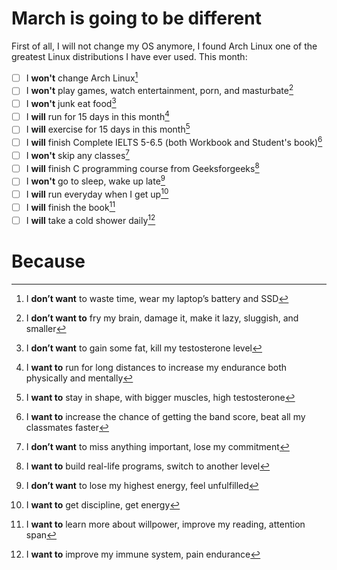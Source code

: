 # March is going to be different
First of all, I will not change my OS anymore, I found Arch Linux one of the greatest Linux distributions I have ever used. 
This month:
- [ ] I **won't** change Arch Linux[^1]
- [ ] I **won't** play games, watch entertainment,  porn,  and masturbate[^2]
- [ ] I **won't** junk eat food[^3]
- [ ] I **will** run for 15 days in this month[^4]
- [ ] I **will** exercise for 15 days in this month[^5]
- [ ] I **will** finish Complete IELTS 5-6.5 (both Workbook and Student's book)[^6]
- [ ] I **won't** skip any classes[^7]
- [ ] I **will** finish C programming course from Geeksforgeeks[^8]
- [ ] I **won't** go to sleep, wake up late[^9]
- [ ] I **will** run everyday when I get up[^10]
- [ ] I **will** finish the book[^11]
- [ ] I **will** take a cold shower daily[^12]
# Because 
[^1]: I **don’t want** to waste time, wear my laptop’s battery and SSD 
[^2]: I **don’t want to** fry my brain, damage it, make it lazy, sluggish, and smaller 
[^3]: I **don’t want** to gain some fat, kill my testosterone level 
[^4]: I **want to** run for long distances to increase my endurance both physically and mentally 
[^5]: I **want to** stay in shape, with bigger muscles, high testosterone 
[^6]: I **want to** increase the chance of getting the band score, beat all my classmates faster 
[^7]: I **don’t want** to miss anything important, lose my commitment 
[^8]: I **want to** build real-life programs, switch to another level
[^9]: I **don’t want** to lose my highest energy, feel unfulfilled 
[^10]: I **want to** get discipline, get energy 
[^11]: I **want to** learn more about willpower, improve my reading, attention span 
[^12]: I **want to** improve my immune system, pain endurance
